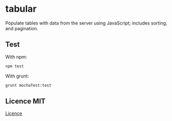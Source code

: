 tabular
=======

Populate tables with data from the server using JavaScript; includes sorting, and pagination.


## Test

With npm:

```sh
npm test
```

With grunt:

```sh
grunt mochaTest:test
```

## Licence MIT
[Licence](LICENCE-MIT)
